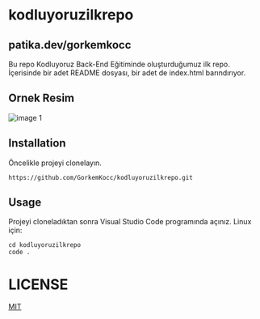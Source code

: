 # kodluyoruzilkrepo
## patika.dev/gorkemkocc
Bu repo Kodluyoruz Back-End Eğitiminde oluşturduğumuz ilk repo. İçerisinde bir adet README dosyası, bir adet de index.html barındırıyor.
## Ornek Resim
![image 1](https://cdn.evrimagaci.org/qBLMCDZYCAPJKgOFF8rLi_cQZtQ=/evrimagaci.org%2Fpublic%2Fcontent_media%2F1d3732c731a12e6ec6fad389eac6131f.jpg)

## Installation
Öncelikle projeyi clonelayın.

```
https://github.com/GorkemKocc/kodluyoruzilkrepo.git
```
## Usage
Projeyi cloneladıktan sonra Visual Studio Code programında açınız.
Linux için:
```
cd kodluyoruzilkrepo
code .
```
# LICENSE
[MIT](https://en.wikipedia.org/wiki/MIT_License)


